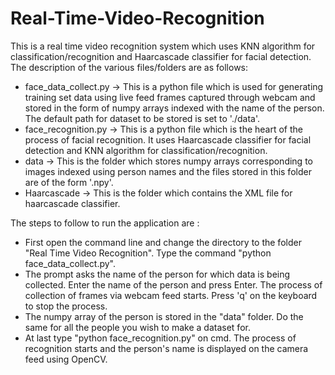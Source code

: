 # Real-Time-Video-Recognition
This is a real time video recognition system which uses KNN algorithm for classification/recognition and Haarcascade classifier for facial detection.
The description of the various files/folders are as follows:
- face_data_collect.py -> This is a python file which is used for generating training set data using live feed frames captured through webcam and stored in the form of numpy arrays indexed with the name of the person. The default path for dataset to be stored is set to './data'.
- face_recognition.py -> This is a python file which is the heart of the process of facial recognition. It uses Haarcascade classifier for facial detection and KNN algorithm for classification/recognition. 
- data -> This is the folder which stores numpy arrays corresponding to images indexed using person names and the files stored in this folder are of the form '.npy'.
- Haarcascade -> This is the folder which contains the XML file for haarcascade classifier.

The steps to follow to run the application are :
- First open the command line and change the directory to the folder "Real Time Video Recognition". Type the command "python face_data_collect.py".
- The prompt asks the name of the person for which data is being collected. Enter the name of the person and press Enter. The process of collection of frames via webcam feed starts. Press 'q' on the keyboard to stop the process.
- The numpy array of the person is stored in the "data" folder. Do the same for all the people you wish to make a dataset for.
- At last type "python face_recognition.py" on cmd. The process of recognition starts and the person's name is displayed on the camera feed using OpenCV.
